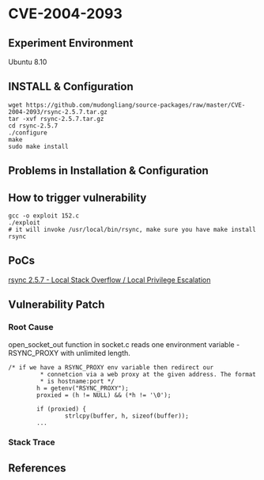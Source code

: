 # CVE-2004-2093

## Experiment Environment

Ubuntu 8.10

## INSTALL & Configuration

```
wget https://github.com/mudongliang/source-packages/raw/master/CVE-2004-2093/rsync-2.5.7.tar.gz
tar -xvf rsync-2.5.7.tar.gz
cd rsync-2.5.7
./configure
make
sudo make install
```

## Problems in Installation & Configuration

## How to trigger vulnerability

```
gcc -o exploit 152.c
./exploit
# it will invoke /usr/local/bin/rsync, make sure you have make install rsync
```

## PoCs

[rsync 2.5.7 - Local Stack Overflow / Local Privilege Escalation](https://www.exploit-db.com/exploits/152/)

## Vulnerability Patch

### Root Cause

open_socket_out function in socket.c reads one environment variable - RSYNC_PROXY with unlimited length.

```
/* if we have a RSYNC_PROXY env variable then redirect our
         * connetcion via a web proxy at the given address. The format
         * is hostname:port */                                       
        h = getenv("RSYNC_PROXY");
        proxied = (h != NULL) && (*h != '\0');

        if (proxied) {
                strlcpy(buffer, h, sizeof(buffer));
		...
```

### Stack Trace

## References

